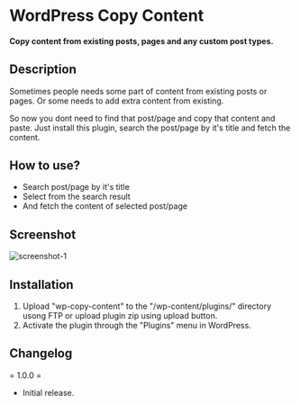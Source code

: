 # WordPress Copy Content


#### Copy content from existing posts, pages and any custom post types.

## Description ##
Sometimes people needs some part of content from existing posts or pages. Or some needs to add extra content from existing.

So now you dont need to find that post/page and copy that content and paste. Just install this plugin, search the post/page by it's title and fetch the content.


## How to use? ##

* Search post/page by it's title
* Select from the search result
* And fetch the content of selected post/page

## Screenshot ##
![screenshot-1](https://user-images.githubusercontent.com/19459637/31855827-9fee4afc-b6d0-11e7-89bc-191c145ba347.jpg)


## Installation ##
1. Upload "wp-copy-content" to the "/wp-content/plugins/" directory usong FTP or upload plugin zip using upload button.
2. Activate the plugin through the "Plugins" menu in WordPress.

## Changelog ##
= 1.0.0 =
* Initial release.
